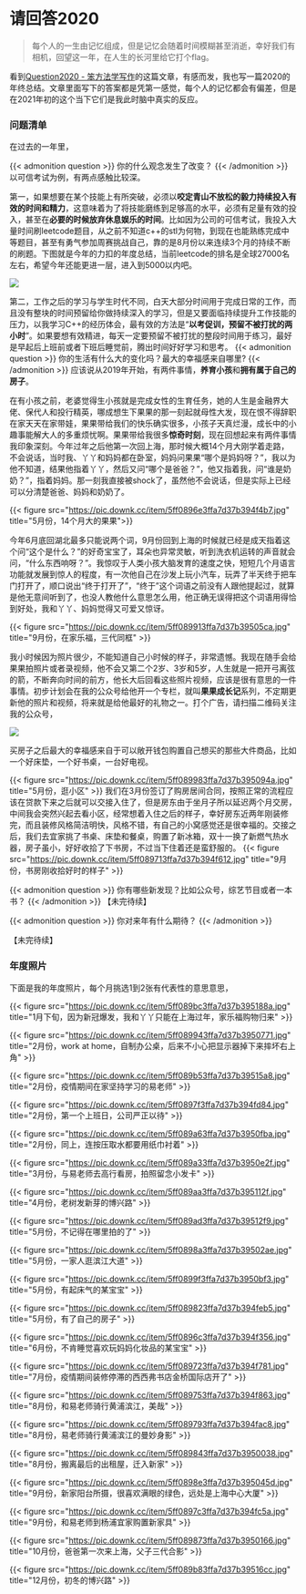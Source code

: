 # 请回答2020

> 每个人的一生由记忆组成，但是记忆会随着时间模糊甚至消逝，幸好我们有相机，回望这一年，在人生的长河里给它打个flag。

看到[Question2020 - 笨方法学写作](https://www.cnfeat.com/2021/01/01/question2020/)的这篇文章，有感而发，我也写一篇2020的年终总结。文章里面写下的答案都是凭第一感觉，每个人的记忆都会有偏差，但是在2021年初的这个当下它们是我此时脑中真实的反应。
<!--more-->
### 问题清单
在过去的一年里，

{{< admonition question >}}
你的什么观念发生了改变？
{{< /admonition >}}
以可信考试为例，有两点感触比较深。

第一，如果想要在某个技能上有所突破，必须以**咬定青山不放松的毅力持续投入有效的时间和精力**，这意味着为了将技能磨练到足够高的水平，必须有足量有效的投入，甚至在**必要的时候放弃休息娱乐的时间**。比如因为公司的可信考试，我投入大量时间刷leetcode题目，从之前不知道c++的stl为何物，到现在也能熟练完成中等题目，甚至有勇气参加周赛挑战自己，靠的是8月份以来连续3个月的持续不断的刷题。下图就是今年的力扣的年度总结，当前leetcode的排名是全球27000名左右，希望今年还能更进一层，进入到5000以内吧。

![](https://pic.downk.cc/item/5ff08aec3ffa7d37b395ada8.png)

第二，工作之后的学习与学生时代不同，白天大部分时间用于完成日常的工作，而且没有整块的时间预留给你做持续深入的学习，但是又要面临持续提升工作技能的压力，以我学习C++的经历体会，最有效的方法是“**以考促训，预留不被打扰的两小时**”。如果要想有效精进，每天一定要预留不被打扰的整段时间用于练习，最好是早起后上班前或者下班后睡觉前，腾出时间好好学习和思考。
{{< admonition question >}}
你的生活有什么大的变化吗？最大的幸福感来自哪里?
{{< /admonition >}}
应该说从2019年开始，有两件事情，**养育小孩**和**拥有属于自己的房子**。

在有小孩之前，老婆觉得生小孩就是完成女性的生育任务，她的人生是金融界大佬、保代人和投行精英，哪成想生下果果的那一刻起就母性大发，现在恨不得辞职在家天天在家带娃，果果带给我们的快乐确实很多，小孩子天真烂漫，成长中的小趣事能解大人的多重烦忧啊。果果带给我很多**惊奇时刻**，现在回想起来有两件事情我印象深刻。今年过年之后他第一次回上海，那时候大概14个月大刚学着走路，不会说话，当时我、丫丫和妈妈都在卧室，妈妈问果果“哪个是妈妈呀？”，我以为他不知道，结果他指着丫丫，然后又问“哪个是爸爸？”，他又指着我，问“谁是奶奶？”，指着妈妈。那一刻我直接被shock了，虽然他不会说话，但是实际上已经可以分清楚爸爸、妈妈和奶奶了。

{{< figure src="https://pic.downk.cc/item/5ff0896e3ffa7d37b394f4b7.jpg" title="5月份，14个月大的果果">}}

今年6月底回湖北最多只能说两个词，9月份回到上海的时候就已经是成天指着这个问“这个是什么？”的好奇宝宝了，耳朵也异常灵敏，听到洗衣机运转的声音就会问，“什么东西响呀？”。我惊叹于人类小孩大脑发育的速度之快，短短几个月语言功能就发展到惊人的程度，有一次他自己在沙发上玩小汽车，玩弄了半天终于把车门打开了，顺口说出“终于打开了”，“终于”这个词语之前没有人跟他提起过，就算是他无意间听到了，也没人教他什么意思怎么用，他正确无误得把这个词语用得恰到好处，我和丫丫、妈妈觉得又可爱又惊讶。

{{< figure src="https://pic.downk.cc/item/5ff089913ffa7d37b39505ca.jpg" title="9月份，在家乐福，三代同框" >}}

我小时候因为照片很少，不能知道自己小时候的样子，非常遗憾。我现在随手会给果果拍照片或者录视频，他不会又第二个2岁、3岁和5岁，人生就是一把开弓离弦的箭，不断奔向时间的前方，他长大后回看这些照片视频，应该是很有意思的一件事情。初步计划会在我的公众号给他开一个专栏，就叫**果果成长记**系列，不定期更新他的照片和视频，将来就是给他最好的礼物之一。打个广告，请扫描二维码关注我的公众号，

![](https://pic.downk.cc/item/5ff098c63ffa7d37b39c239f.jpg)

买房子之后最大的幸福感来自于可以敞开钱包购置自己想买的那些大件商品，比如一个好床垫，一个好书桌，一台好电视。

{{< figure src="https://pic.downk.cc/item/5ff089983ffa7d37b395094a.jpg" title="5月份，逛小区" >}}
我们在3月份签订了购房居间合同，按照正常的流程应该在贷款下来之后就可以交接入住了，但是房东由于坐月子所以延迟两个月交房，中间我会突然兴起去看小区，经常想着入住之后的样子，幸好房东近两年刚装修完，而且装修风格简洁明快，风格不错，有自己的小窝感觉还是很幸福的。交接之后，我们去宜家挑了书桌、床垫和餐桌，购置了新冰箱，双十一换了新燃气热水器，房子虽小，好好收拾了下书房，不过当下住着还是蛮舒服的。
{{< figure src="https://pic.downk.cc/item/5ff089713ffa7d37b394f612.jpg" title="9月份，书房刚收拾好时的样子" >}}

{{< admonition question >}}
你有哪些新发现？比如公众号，综艺节目或者一本书？
{{< /admonition >}}
【未完待续】

{{< admonition question >}}
你对来年有什么期待？
{{< /admonition >}}

【未完待续】

### 年度照片

下面是我的年度照片，每个月挑选1到2张有代表性的意思意思，

{{< figure src="https://pic.downk.cc/item/5ff089bc3ffa7d37b395188a.jpg" title="1月下旬，因为新冠爆发，我和丫丫只能在上海过年，家乐福购物归来" >}}


{{< figure src="https://pic.downk.cc/item/5ff089943ffa7d37b3950771.jpg" title="2月份，work at home，自制办公桌，后来不小心把显示器掉下来摔坏右上角" >}}


{{< figure src="https://pic.downk.cc/item/5ff089b53ffa7d37b39515a8.jpg" title="2月份，疫情期间在家坚持学习的易老师" >}}

{{< figure src="https://pic.downk.cc/item/5ff0897f3ffa7d37b394fd84.jpg" title="2月份，第一个上班日，公司严正以待" >}}

{{< figure src="https://pic.downk.cc/item/5ff089a63ffa7d37b3950fba.jpg" title="2月份，同上，连按压取水都要用纸巾衬着" >}}

{{< figure src="https://pic.downk.cc/item/5ff089a33ffa7d37b3950e2f.jpg" title="3月份，与易老师去高行看房，拍照留念小发卡" >}}

{{< figure src="https://pic.downk.cc/item/5ff089aa3ffa7d37b395112f.jpg" title="4月份，老树发新芽的博兴路" >}}


{{< figure src="https://pic.downk.cc/item/5ff089ad3ffa7d37b39512f9.jpg" title="5月份，不记得在哪里拍的了" >}}

{{< figure src="https://pic.downk.cc/item/5ff0898a3ffa7d37b39502ae.jpg" title="5月份，一家人逛滨江大道" >}}

{{< figure src="https://pic.downk.cc/item/5ff0899f3ffa7d37b3950bf3.jpg" title="5月份，有起床气的某宝宝" >}}

{{< figure src="https://pic.downk.cc/item/5ff089823ffa7d37b394feb5.jpg" title="5月份，有了自己的房子" >}}


{{< figure src="https://pic.downk.cc/item/5ff0896c3ffa7d37b394f356.jpg" title="6月份，不肯睡觉喜欢玩妈妈化妆品的某宝宝" >}}

{{< figure src="https://pic.downk.cc/item/5ff089723ffa7d37b394f781.jpg" title="7月份，疫情期间装修停滞的西西弗书店金桥国际店开了" >}}

{{< figure src="https://pic.downk.cc/item/5ff089753ffa7d37b394f863.jpg" title="8月份，和易老师骑行黄浦滨江，美哉" >}}

{{< figure src="https://pic.downk.cc/item/5ff089793ffa7d37b394fac8.jpg" title="8月份，易老师骑行黄浦滨江的曼妙身影" >}}

{{< figure src="https://pic.downk.cc/item/5ff089843ffa7d37b3950038.jpg" title="8月份，搬离最后的出租屋，迁入新家" >}}


{{< figure src="https://pic.downk.cc/item/5ff0898e3ffa7d37b395045d.jpg" title="9月份，新家阳台所摄，很喜欢满眼的绿色，远处是上海中心大厦" >}}


{{< figure src="https://pic.downk.cc/item/5ff0897c3ffa7d37b394fc5a.jpg" title="9月份，和易老师到杨浦宜家购置新家具" >}}


{{< figure src="https://pic.downk.cc/item/5ff089873ffa7d37b3950166.jpg" title="10月份，爸爸第一次来上海，父子三代合影" >}}

{{< figure src="https://pic.downk.cc/item/5ff089b83ffa7d37b39516cc.jpg" title="12月份，初冬的博兴路" >}}

